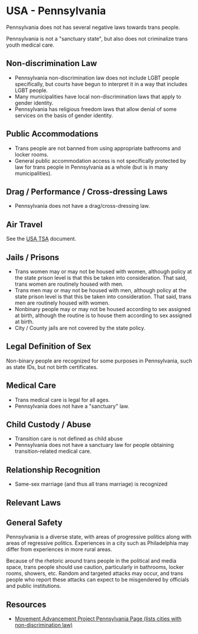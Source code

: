 # USA - Pennsylvania

Pennsylvania does not has several negative laws towards trans people.

Pennsylvania is not a "sanctuary state", but also does not criminalize
trans youth medical care.

## Non-discrimination Law

 * Pennsylvania non-discrimination law does not include LGBT people
   specifically, but courts have begun to interpret it in a way that
   includes LGBT people.
 * Many municipalities have local non-discrimination laws that apply to
   gender identity.
 * Pennsylvania has religious freedom laws that allow denial of some
   services on the basis of gender identity.

## Public Accommodations

 * Trans people are not banned from using appropriate bathrooms and locker
   rooms.
 * General public accommodation access is not specifically protected by law
   for trans people in Pennsylvania as a whole (but is in many municipalities).

## Drag / Performance / Cross-dressing Laws

 * Pennsylvania does not have a drag/cross-dressing law.

## Air Travel

See the [USA TSA](../notes/tsa.md) document.

## Jails / Prisons

 * Trans women may or may not be housed with women, although policy at
   the state prison level is that this be taken into consideration. That
   said, trans women are routinely housed with men.
 * Trans men may or may not be housed with men, although policy at
   the state prison level is that this be taken into consideration. That
   said, trans men are routinely housed with women.
 * Nonbinary people may or may not be housed according to sex
   assigned at birth, although the routine is to house them according to
   sex assigned at birth.
 * City / County jails are not covered by the state policy.

## Legal Definition of Sex

Non-binary people are recognized for some purposes in Pennsylvania, such as
state IDs, but not birth certificates.

## Medical Care

 * Trans medical care is legal for all ages.
 * Pennsylvania does not have a "sanctuary" law.

## Child Custody / Abuse

 * Transition care is not defined as child abuse
 * Pennsylvania does not have a sanctuary law for people obtaining
   transition-related medical care.

## Relationship Recognition

 * Same-sex marriage (and thus all trans marriage) is recognized

## Relevant Laws

## General Safety

Pennsylvania is a diverse state, with areas of progressive politics
along with areas of regressive politics. Experiences in a city such as
Philadelphia may differ from experiences in more rural areas.

Because of the rhetoric around trans people in the political and media
space, trans people should use caution, particularly in bathrooms,
locker rooms, showers, etc.  Random and targeted attacks may occur, and
trans people who report these attacks can expect to be misgendered by
officials and public institutions.

## Resources

 * [Movement Advancement Project Pennsylvania Page (lists cities with non-discrimination law)](https://www.lgbtmap.org/equality_maps/profile_state/PA)
